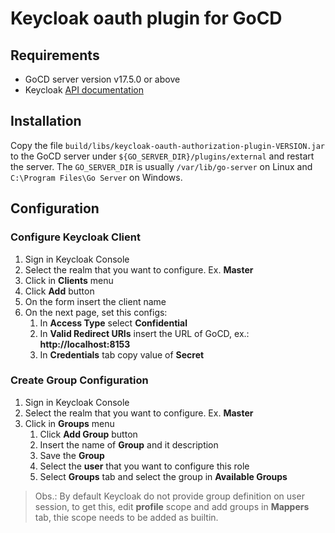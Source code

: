 # Keycloak oauth plugin for GoCD

## Requirements

* GoCD server version v17.5.0 or above
* Keycloak [API documentation](https://www.keycloak.org/docs-api/11.0/rest-api/index.html)

## Installation

Copy the file `build/libs/keycloak-oauth-authorization-plugin-VERSION.jar` to the GoCD server under `${GO_SERVER_DIR}/plugins/external` 
and restart the server. The `GO_SERVER_DIR` is usually `/var/lib/go-server` on Linux and `C:\Program Files\Go Server` 
on Windows.

## Configuration

###  Configure Keycloak Client

1. Sign in Keycloak Console
2. Select the realm that you want to configure. Ex. **Master**
3. Click in **Clients** menu 
4. Click **Add** button
5. On the form insert the client name
6. On the next page, set this configs:
    1. In **Access Type** select **Confidential**
    2. In **Valid Redirect URIs** insert the URL of GoCD, ex.: **http://localhost:8153**
    3. In **Credentials** tab copy value of **Secret**

### Create Group Configuration

1. Sign in Keycloak Console
2. Select the realm that you want to configure. Ex. **Master**
3. Click in **Groups** menu
    1. Click **Add Group** button
    2. Insert the name of **Group** and it description
    3. Save the **Group**
    4. Select the **user** that you want to configure this role
    5. Select **Groups** tab and select the group in **Available Groups**

> Obs.: By default Keycloak do not provide group definition on user session, to get this, edit 
>**profile** scope and add groups in **Mappers** tab, thie scope needs to be added as builtin.
